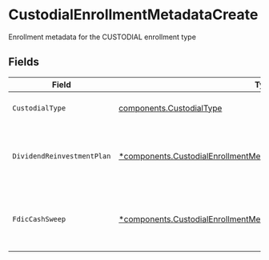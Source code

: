 # CustodialEnrollmentMetadataCreate

Enrollment metadata for the CUSTODIAL enrollment type


## Fields

| Field                                                                                                                                                         | Type                                                                                                                                                          | Required                                                                                                                                                      | Description                                                                                                                                                   | Example                                                                                                                                                       |
| ------------------------------------------------------------------------------------------------------------------------------------------------------------- | ------------------------------------------------------------------------------------------------------------------------------------------------------------- | ------------------------------------------------------------------------------------------------------------------------------------------------------------- | ------------------------------------------------------------------------------------------------------------------------------------------------------------- | ------------------------------------------------------------------------------------------------------------------------------------------------------------- |
| `CustodialType`                                                                                                                                               | [components.CustodialType](../../models/components/custodialtype.md)                                                                                          | :heavy_check_mark:                                                                                                                                            | The type of custodial account                                                                                                                                 | UGMA                                                                                                                                                          |
| `DividendReinvestmentPlan`                                                                                                                                    | [*components.CustodialEnrollmentMetadataCreateDividendReinvestmentPlan](../../models/components/custodialenrollmentmetadatacreatedividendreinvestmentplan.md) | :heavy_minus_sign:                                                                                                                                            | Option to auto-enroll in Dividend Reinvestment; defaults to true                                                                                              | DIVIDEND_REINVESTMENT_ENROLL                                                                                                                                  |
| `FdicCashSweep`                                                                                                                                               | [*components.CustodialEnrollmentMetadataCreateFdicCashSweep](../../models/components/custodialenrollmentmetadatacreatefdiccashsweep.md)                       | :heavy_minus_sign:                                                                                                                                            | Option to auto-enroll in FDIC cash sweep; defaults to true                                                                                                    | FDIC_CASH_SWEEP_ENROLL                                                                                                                                        |